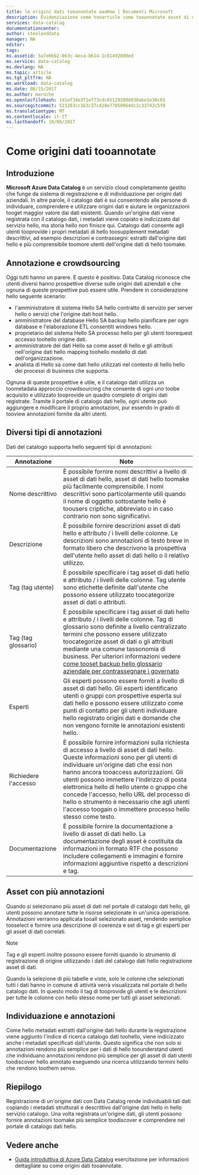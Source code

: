 ```yaml
---
title: le origini dati tooannotate aaaHow | Documenti Microsoft
description: Evidenziazione come tooarticle come tooannotate asset di dati in Azure Data Catalog, inclusi i nomi descrittivi, tag, descrizioni e gli esperti.
services: data-catalog
documentationcenter: 
author: steelanddata
manager: NA
editor: 
tags: 
ms.assetid: 5a7e6bb2-863c-4eca-b614-1c814920d9ed
ms.service: data-catalog
ms.devlang: NA
ms.topic: article
ms.tgt_pltfrm: NA
ms.workload: data-catalog
ms.date: 08/15/2017
ms.author: maroche
ms.openlocfilehash: 1d1ef34e3f1ef73cdc65129209d938abe1e36c01
ms.sourcegitcommit: 523283cc1b3c37c428e77850964dc1c33742c5f0
ms.translationtype: MT
ms.contentlocale: it-IT
ms.lasthandoff: 10/06/2017
---
```

# <a name="how-tooannotate-data-sources"></a>Come origini dati tooannotate
## <a name="introduction"></a>Introduzione
**Microsoft Azure Data Catalog** è un servizio cloud completamente gestito che funge da sistema di registrazione e di individuazione per origini dati aziendali. In altre parole, il catalogo dati è sui consentendo alle persone di individuare, comprendere e utilizzare origini dati e aiutare le organizzazioni tooget maggior valore dai dati esistenti. Quando un'origine dati viene registrata con il catalogo dati, i metadati viene copiato e indicizzato dal servizio hello, ma storia hello non finisce qui. Catalogo dati consente agli utenti tooprovide i propri metadati di hello toosupplement metadati descrittivi, ad esempio descrizioni e contrassegni: estratti dall'origine dati hello e più comprensibile toomore utenti dell'origine dati di hello toomake.

## <a name="annotation-and-crowdsourcing"></a>Annotazione e crowdsourcing
Oggi tutti hanno un parere. E questo è positivo.
Data Catalog riconosce che utenti diversi hanno prospettive diverse sulle origini dati aziendali e che ognuna di queste prospettive può essere utile. Prendere in considerazione hello seguente scenario:

* l'amministratore di sistema Hello SA hello contratto di servizio per server hello o servizi che l'origine dati host hello.
* amministratore del database Hello SA backup hello pianificare per ogni database e l'elaborazione ETL consentiti windows hello.
* proprietario del sistema Hello SA processo hello per gli utenti toorequest accesso toohello origine dati.
* amministratore dei dati Hello sa come asset di hello e gli attributi nell'origine dati hello mapping toohello modello di dati dell'organizzazione.
* analista di Hello sa come dati hello utilizzati nel contesto di hello hello dei processi di business che supporta.

Ognuna di queste prospettive è utile, e il catalogo dati utilizza un toometadata approccio crowdsourcing che consente di ogni uno toobe acquisito e utilizzato tooprovide un quadro completo di origini dati registrate. Tramite il portale di catalogo dati hello, ogni utente può aggiungere e modificare il proprio annotazioni, pur essendo in grado di tooview annotazioni fornite da altri utenti.

## <a name="different-types-of-annotations"></a>Diversi tipi di annotazioni
Dati del catalogo supporta hello seguenti tipi di annotazioni:

| Annotazione | Note |
| --- | --- |
| Nome descrittivo |È possibile fornire nomi descrittivi a livello di asset di dati hello, asset di dati hello toomake più facilmente comprensibile. I nomi descrittivi sono particolarmente utili quando il nome di oggetto sottostante hello è toousers criptiche, abbreviato o in caso contrario non sono significativi. |
| Descrizione |È possibile fornire descrizioni asset di dati hello e attributo / i livelli delle colonne. Le descrizioni sono annotazioni di testo breve in formato libero che descrivono la prospettiva dell'utente hello asset di dati hello o il relativo utilizzo. |
| Tag (tag utente) |È possibile specificare i tag asset di dati hello e attributo / i livelli delle colonne. Tag utente sono etichette definite dall'utente che possono essere utilizzato toocategorize asset di dati o attributi. |
| Tag (tag glossario) |È possibile specificare i tag asset di dati hello e attributo / i livelli delle colonne. Tag di glossario sono definite a livello centralizzato termini che possono essere utilizzato toocategorize asset di dati o gli attributi mediante una comune tassonomia di business. Per ulteriori informazioni vedere [come tooset backup hello glossario aziendale per contrassegnare i governato](data-catalog-how-to-business-glossary.md) |
| Esperti |Gli esperti possono essere forniti a livello di asset di dati hello. Gli esperti identificano utenti o gruppi con prospettive esperta sui dati hello e possono essere utilizzato come punti di contatto per gli utenti individuare hello registrato origini dati e domande che non vengono fornite le annotazioni esistenti hello. |
| Richiedere l'accesso |È possibile fornire informazioni sulla richiesta di accesso a livello di asset di dati hello. Queste informazioni sono per gli utenti di individuare un'origine dati che essi non hanno ancora tooaccess autorizzazioni. Gli utenti possono immettere l'indirizzo di posta elettronica hello di hello utente o gruppo che concede l'accesso, hello URL del processo di hello o strumento è necessario che agli utenti l'accesso toogain o immettere processo hello stesso come testo. |
| Documentazione |È possibile fornire la documentazione a livello di asset di dati hello. La documentazione degli asset è costituita da informazioni in formato RTF che possono includere collegamenti e immagini e fornire informazioni aggiuntive rispetto a descrizioni e tag. |

## <a name="annotating-multiple-assets"></a>Asset con più annotazioni
Quando si selezionano più asset di dati nel portale di catalogo dati hello, gli utenti possono annotare tutte le risorse selezionate in un'unica operazione. Annotazioni verranno applicata tooall selezionato asset, rendendo semplice tooselect e fornire una descrizione di coerenza e set di tag e gli esperti per gli asset di dati correlati.

> [!NOTE]
> Tag e gli esperti inoltre possono essere forniti quando lo strumento di registrazione di origine utilizzando i dati del catalogo dati hello registrazione asset di dati.
>
>

Quando la selezione di più tabelle e viste, solo le colonne che selezionati tutti i dati hanno in comune di attività verrà visualizzata nel portale di hello catalogo dati. In questo modo il tag di tooprovide gli utenti e le descrizioni per tutte le colonne con hello stesso nome per tutti gli asset selezionati.

## <a name="annotations-and-discovery"></a>Individuazione e annotazioni
Come hello metadati estratti dall'origine dati hello durante la registrazione viene aggiunto l'indice di ricerca catalogo dati toohello, viene indicizzato anche i metadati specificati dall'utente. Questo significa che non solo si annotazioni rendono più semplice per i dati di hello toounderstand utenti che individuano annotazioni rendono più semplice per gli asset di dati utenti toodiscover hello annotato eseguendo una ricerca utilizzando termini hello che rendono toothem senso.

## <a name="summary"></a>Riepilogo
Registrazione di un'origine dati con Data Catalog rende individuabili tali dati copiando i metadati strutturali e descrittivo dall'origine dati hello in hello servizio catalogo. Una volta registrata un'origine dati, gli utenti possono fornire annotazioni toomake più semplice toodiscover e comprendere nel portale di catalogo dati hello.

## <a name="see-also"></a>Vedere anche
* [Guida introduttiva di Azure Data Catalog](data-catalog-get-started.md) esercitazione per informazioni dettagliate su come origini dati tooannotate.
